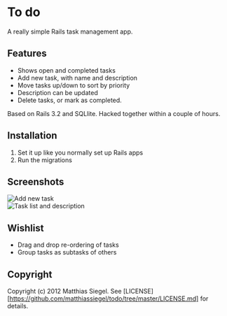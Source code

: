 # To do

A really simple Rails task management app.

## Features

* Shows open and completed tasks
* Add new task, with name and description
* Move tasks up/down to sort by priority
* Description can be updated
* Delete tasks, or mark as completed.

Based on Rails 3.2 and SQLlite. Hacked together within a couple of hours.

## Installation

1. Set it up like you normally set up Rails apps
2. Run the migrations

## Screenshots

<div>
	<img src="https://github.com/matthiassiegel/todo/tree/master/doc/screen1.png" alt="Add new task">
</div>

<div>
	<img src="https://github.com/matthiassiegel/todo/tree/master/doc/screen2.png" alt="Task list and description">
</div>

## Wishlist

* Drag and drop re-ordering of tasks
* Group tasks as subtasks of others

## Copyright
Copyright (c) 2012 Matthias Siegel.
See [LICENSE][https://github.com/matthiassiegel/todo/tree/master/LICENSE.md] for details.